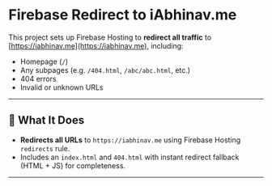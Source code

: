 # Firebase Redirect to iAbhinav.me

This project sets up Firebase Hosting to **redirect all traffic** to [https://iabhinav.me](https://iabhinav.me), including:

- Homepage (`/`)
- Any subpages (e.g. `/404.html`, `/abc/abc.html`, etc.)
- 404 errors
- Invalid or unknown URLs

---

## 🔁 What It Does

- **Redirects all URLs** to `https://iabhinav.me` using Firebase Hosting `redirects` rule.
- Includes an `index.html` and `404.html` with instant redirect fallback (HTML + JS) for completeness.

---
